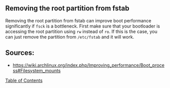 ## Removing the root partition from fstab

Removing the root partition from fstab can improve boot performance significantly if `fsck` is a bottleneck. First make sure that your bootloader is accessing the root partition using `rw` instead of `ro`. If this is the case, you can just remove the partition from `/etc/fstab` and it will work.

## Sources:
- https://wiki.archlinux.org/index.php/Improving_performance/Boot_process#Filesystem_mounts

[Table of Contents](README.md)
